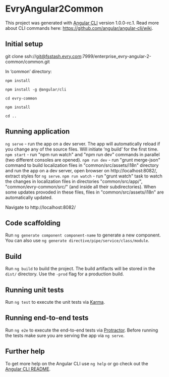 # EvryAngular2Common

This project was generated with [Angular CLI](https://github.com/angular/angular-cli) version 1.0.0-rc.1.
Read more about CLI commands here: https://github.com/angular/angular-cli/wiki.

## Initial setup

git clone ssh://git@fsstash.evry.com:7999/enterprise_evry-angular-2-common/common.git

In ‘common’ directory:

`npm install`

`npm install -g @angular/cli`

`cd evry-common`

`npm install`

`cd ..`

## Running application

`ng serve` - run the app on a dev server. The app will automatically reload if you change any of the source files.  Will initiate ‘ng build’ for the first time.
`npm start` - run "npm run watch" and "npm run dev" commands in parallel (two different consoles are opened).
`npm run dev` - run "grunt merge-json" command to build localization files in "common/src/assets/i18n" directory and run the app on a dev server, open browser on http://localhost:8082/, extract styles for `ng serve`.
`npm run watch` - run "grunt watch" task to watch the changes in localization files in directories "common/src/app/", "common/evry-common/src/" (and inside all their subdirectories). When some updates provoded in these files, files in "common/src/assets/i18n" are automatically updated.

Navigate to http://localhost:8082/

## Code scaffolding

Run `ng generate component component-name` to generate a new component. You can also use `ng generate directive/pipe/service/class/module`.

## Build

Run `ng build` to build the project. The build artifacts will be stored in the `dist/` directory. Use the `-prod` flag for a production build.

## Running unit tests

Run `ng test` to execute the unit tests via [Karma](https://karma-runner.github.io).

## Running end-to-end tests

Run `ng e2e` to execute the end-to-end tests via [Protractor](http://www.protractortest.org/).
Before running the tests make sure you are serving the app via `ng serve`.

## Further help

To get more help on the Angular CLI use `ng help` or go check out the [Angular CLI README](https://github.com/angular/angular-cli/blob/master/README.md).
